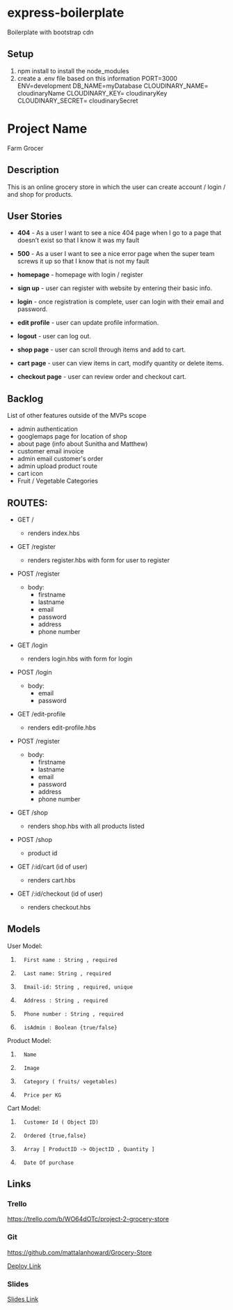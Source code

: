 # express-boilerplate

Boilerplate with bootstrap cdn

## Setup

1.  npm install to install the node_modules
2.  create a .env file based on this information
    PORT=3000
    ENV=development
    DB_NAME=myDatabase
    CLOUDINARY_NAME= cloudinaryName
    CLOUDINARY_KEY= cloudinaryKey
    CLOUDINARY_SECRET= cloudinarySecret

# Project Name

Farm Grocer

## Description

This is an online grocery store in which the user can create account / login / and shop for products.

## User Stories

- **404** - As a user I want to see a nice 404 page when I go to a page that doesn’t exist so that I know it was my fault

- **500** - As a user I want to see a nice error page when the super team screws it up so that I know that is not my fault

- **homepage** - homepage with login / register

- **sign up** - user can register with website by entering their basic info.

- **login** - once registration is complete, user can login with their email and password.

- **edit profile** - user can update profile information.

- **logout** - user can log out.

- **shop page** - user can scroll through items and add to cart.

- **cart page** - user can view items in cart, modify quantity or delete items.

- **checkout page** - user can review order and checkout cart.

## Backlog

List of other features outside of the MVPs scope

- admin authentication
- googlemaps page for location of shop
- about page (info about Sunitha and Matthew)
- customer email invoice
- admin email customer's order
- admin upload product route
- cart icon
- Fruit / Vegetable Categories

## ROUTES:

- GET /

  - renders index.hbs

- GET /register

  - renders register.hbs with form for user to register

- POST /register

  - body:
    - firstname
    - lastname
    - email
    - password
    - address
    - phone number

- GET /login

  - renders login.hbs with form for login

- POST /login

  - body:
    - email
    - password

- GET /edit-profile

  - renders edit-profile.hbs

- POST /register

  - body:
    - firstname
    - lastname
    - email
    - password
    - address
    - phone number

- GET /shop

  - renders shop.hbs with all products listed

- POST /shop

  - product id

- GET /:id/cart (id of user)

  - renders cart.hbs

- GET /:id/checkout (id of user)
  - renders checkout.hbs

## Models

User Model:

1.       First name : String , required
2.       Last name: String , required
3.       Email-id: String , required, unique
4.       Address : String , required
5.       Phone number : String , required
6.       isAdmin : Boolean {true/false}

Product Model:

1.       Name
2.       Image
3.       Category ( fruits/ vegetables)
4.       Price per KG

Cart Model:

1.       Customer Id ( Object ID)
2.       Ordered {true,false}
3.       Array [ ProductID -> ObjectID , Quantity ]
4.       Date Of purchase

## Links

### Trello

https://trello.com/b/WO64dOTc/project-2-grocery-store

### Git

https://github.com/mattalanhoward/Grocery-Store

[Deploy Link](http://heroku.com)

### Slides

[Slides Link](http://slides.com)

